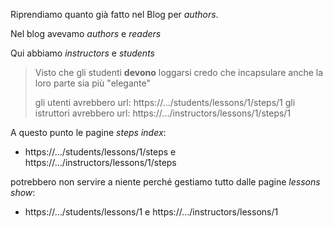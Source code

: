 

Riprendiamo quanto già fatto nel Blog per *authors*.

Nel blog avevamo *authors* e *readers*

Qui abbiamo *instructors* e *students*

> Visto che gli studenti **devono** loggarsi credo che incapsulare anche la loro parte sia più "elegante"
> 
> gli utenti avrebbero url: https://.../students/lessons/1/steps/1
> gli istruttori avrebbero url: https://.../instructors/lessons/1/steps/1

A questo punto le pagine *steps index*:
- https://.../students/lessons/1/steps e https://.../instructors/lessons/1/steps 

potrebbero non servire a niente perché gestiamo tutto dalle pagine *lessons show*:
- https://.../students/lessons/1 e https://.../instructors/lessons/1

